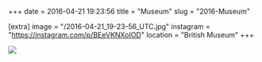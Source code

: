 +++
date = 2016-04-21 19:23:56
title = "Museum"
slug = "2016-Museum"

[extra]
image = "/2016-04-21_19-23-56_UTC.jpg"
instagram = "https://instagram.com/p/BEeVKNXoIOD"
location = "British Museum"
+++

<img src="/2016-04-21_19-23-56_UTC.jpg" />
